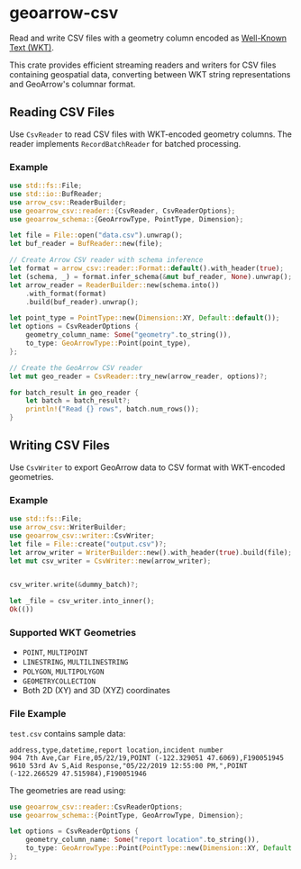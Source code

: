 # geoarrow-csv

Read and write CSV files with a geometry column encoded as [Well-Known Text (WKT)](https://libgeos.org/specifications/wkt/).

This crate provides efficient streaming readers and writers for CSV files containing geospatial data, converting between WKT string representations and GeoArrow's columnar format.

## Reading CSV Files

Use `CsvReader` to read CSV files with WKT-encoded geometry columns. The reader implements `RecordBatchReader` for batched processing.

### Example

```rust
use std::fs::File;
use std::io::BufReader;
use arrow_csv::ReaderBuilder;
use geoarrow_csv::reader::{CsvReader, CsvReaderOptions};
use geoarrow_schema::{GeoArrowType, PointType, Dimension};

let file = File::open("data.csv").unwrap();
let buf_reader = BufReader::new(file);

// Create Arrow CSV reader with schema inference
let format = arrow_csv::reader::Format::default().with_header(true);
let (schema, _) = format.infer_schema(&mut buf_reader, None).unwrap();
let arrow_reader = ReaderBuilder::new(schema.into())
    .with_format(format)
    .build(buf_reader).unwrap();

let point_type = PointType::new(Dimension::XY, Default::default());
let options = CsvReaderOptions {
    geometry_column_name: Some("geometry".to_string()), 
    to_type: GeoArrowType::Point(point_type),
};

// Create the GeoArrow CSV reader
let mut geo_reader = CsvReader::try_new(arrow_reader, options)?;

for batch_result in geo_reader {
    let batch = batch_result?;
    println!("Read {} rows", batch.num_rows());
}
```

## Writing CSV Files

Use `CsvWriter` to export GeoArrow data to CSV format with WKT-encoded geometries.

### Example

```rust
use std::fs::File;
use arrow_csv::WriterBuilder;
use geoarrow_csv::writer::CsvWriter;
let file = File::create("output.csv")?;
let arrow_writer = WriterBuilder::new().with_header(true).build(file);
let mut csv_writer = CsvWriter::new(arrow_writer);


csv_writer.write(&dummy_batch)?;

let _file = csv_writer.into_inner();
Ok(())
```



### Supported WKT Geometries
- `POINT`, `MULTIPOINT`
- `LINESTRING`, `MULTILINESTRING`
- `POLYGON`, `MULTIPOLYGON`
- `GEOMETRYCOLLECTION`
- Both 2D (XY) and 3D (XYZ) coordinates

### File Example

`test.csv` contains sample data:
```csv
address,type,datetime,report location,incident number
904 7th Ave,Car Fire,05/22/19,POINT (-122.329051 47.6069),F190051945
9610 53rd Av S,Aid Response,"05/22/2019 12:55:00 PM,",POINT (-122.266529 47.515984),F190051946
```

The geometries are read using:
```rust
use geoarrow_csv::reader::CsvReaderOptions;
use geoarrow_schema::{PointType, GeoArrowType, Dimension};

let options = CsvReaderOptions {
    geometry_column_name: Some("report location".to_string()),
    to_type: GeoArrowType::Point(PointType::new(Dimension::XY, Default::default())),
};
```
